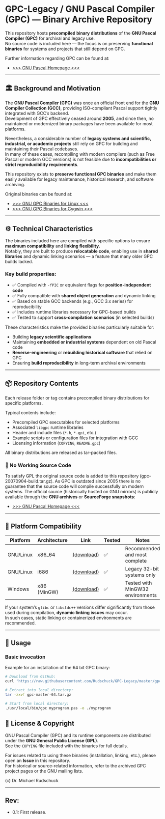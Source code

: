 # GPC-Legacy /  GNU Pascal Compiler (GPC) — Binary Archive Repository

This repository hosts **precompiled binary distributions** of the **GNU Pascal Compiler (GPC)** for archival and legacy use.  
No source code is included here — the focus is on preserving **functional binaries** for systems and projects that still depend on GPC.


Further information regarding GPC can be found at:

* [>>> GNU Pascal Homepage <<<](https://www.gnu-pascal.de)


---

## 🏛️ Background and Motivation

The **GNU Pascal Compiler (GPC)** was once an official front end for the **GNU Compiler Collection (GCC)**, providing ISO-compliant Pascal support tightly integrated with GCC’s backend.  
Development of GPC effectively ceased around **2005**, and since then, no maintained or modernized binary packages have been available for most platforms.

Nevertheless, a considerable number of **legacy systems and scientific, industrial, or academic projects** still rely on GPC for building and maintaining their Pascal codebases.  
In many of these cases, recompiling with modern compilers (such as Free Pascal or modern GCC versions) is not feasible due to **incompatibilities or strict reproducibility requirements**.

This repository exists to **preserve functional GPC binaries** and make them easily available for legacy maintenance, historical research, and software archiving.


Original binaries can be found at:

* [>>> GNU GPC Binaries for Linux <<<](https://www.bndhep.net/Software/Pascal/Pascal.html)
* [>>> GNU GPC Binaries for Cygwin <<<](http://www.foyeh.org/gpc.htm)



---

## ⚙️ Technical Characteristics

The binaries included here are compiled with specific options to ensure **maximum compatibility** and **linking flexibility**.  
Notably, they are built to produce **relocatable code**, enabling use in **shared libraries** and dynamic linking scenarios — a feature that many older GPC builds lacked.

### Key build properties:
- ✅ Compiled with `-fPIC` or equivalent flags for **position-independent code**  
- ✅ Fully compatible with **shared object generation** and dynamic linking  
- ✅ Based on stable GCC backends (e.g., GCC 3.x series) for reproducibility  
- ✅ Includes runtime libraries necessary for GPC-based builds  
- ✅ Tested to support **cross-compilation scenarios** (in selected builds)  

These characteristics make the provided binaries particularly suitable for:
- Building **legacy scientific applications**  
- Maintaining **embedded or industrial systems** dependent on old Pascal code  
- **Reverse-engineering** or **rebuilding historical software** that relied on GPC  
- Ensuring **build reproducibility** in long-term archival environments


---

## 📦 Repository Contents

Each release folder or tag contains precompiled binary distributions for specific platforms.

Typical contents include:
- Precompiled GPC executables for selected platforms  
- Associated `libgpc` runtime libraries
- Header and include files (`*.h`, `*.gpi`, etc.)
- Example scripts or configuration files for integration with GCC
- Licensing information (`COPYING`, `README.gpc`)


All binary distributions are released as tar-packed files.


### 🚫 No Working Source Code

To satisfy GPL the original source code is added to this repository (gpc-20070904-build.tar.gz). As GPC is outdated since 2005 there is no guarantee that the source code will compile successfully on modern systems. The official source (historically hosted on GNU mirrors) is publicly available through the **GNU archives** or **SourceForge snapshots**:


* [>>> GNU Pascal Homepage <<<](https://www.gnu-pascal.de/gpc/h-index.html)

---

## 🧩 Platform Compatibility

| Platform | Architecture | Link | Tested | Notes |
|-----------|---------------|----------------|---------|--------|
| GNU/Linux     | x86_64      | [(download)](https://raw.githubusercontent.com/Rudschuck/GPC-Legacy/master/gpc-20070904-slc-6.5-64bit.tar.gz) | ✅ | Recommended and most complete |
| GNU/Linux     | i686        | [(download)](https://raw.githubusercontent.com/Rudschuck/GPC-Legacy/master/gpc-20070904-slc-3.0-32bit.tar.gz) | ✅ |  Legacy 32-bit systems only |
| Windows       | x86 (MinGW) | [(download)](https://raw.githubusercontent.com/Rudschuck/GPC-Legacy/master/gpc-20070904-windows-7-32bit.tar.gz)  | ✅ | Tested with MinGW32 environments |


If your system’s `glibc` or `libstdc++` versions differ significantly from those used during compilation, **dynamic linking issues** may occur.  
In such cases, static linking or containerized environments are recommended.

---

## 🧰 Usage

### Basic invocation



Example for an installation of the 64 bit GPC binary:

```bash
# Download from GitHub:
curl 'https://raw.githubusercontent.com/Rudschuck/GPC-Legacy/master/gpc-20070904-slc-6.5-64bit.tar.gz' --output gpc-master-64.tar.gz

# Extract into local directory:
tar -zxvf gpc-master-64.tar.gz

# Start from local directory:
./usr/local/bin/gpc myprogram.pas -o ./myprogram

```


## 📜 License & Copyright

GNU Pascal Compiler (GPC) and its runtime components are distributed under the **GNU General Public License (GPL)**.  
See the `COPYING` file included with the binaries for full details.


For issues related to using these binaries (installation, linking, etc.), please open an **Issue** in this repository.  
For historical or source-related information, refer to the archived GPC project pages or the GNU mailing lists.

(c) Dr. Michael Rudschuck
   

---

## Rev:
* 0.1: First release.

